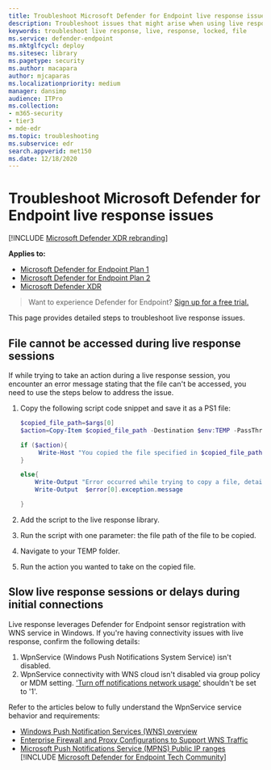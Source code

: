 ```yaml
---
title: Troubleshoot Microsoft Defender for Endpoint live response issues
description: Troubleshoot issues that might arise when using live response in Microsoft Defender for Endpoint
keywords: troubleshoot live response, live, response, locked, file
ms.service: defender-endpoint
ms.mktglfcycl: deploy
ms.sitesec: library
ms.pagetype: security
ms.author: macapara
author: mjcaparas
ms.localizationpriority: medium
manager: dansimp
audience: ITPro
ms.collection: 
- m365-security
- tier3
- mde-edr
ms.topic: troubleshooting
ms.subservice: edr
search.appverid: met150
ms.date: 12/18/2020
---
```


# Troubleshoot Microsoft Defender for Endpoint live response issues

[!INCLUDE [Microsoft Defender XDR rebranding](../../includes/microsoft-defender.md)]

**Applies to:**
- [Microsoft Defender for Endpoint Plan 1](https://go.microsoft.com/fwlink/?linkid=2154037)
- [Microsoft Defender for Endpoint Plan 2](https://go.microsoft.com/fwlink/?linkid=2154037)
- [Microsoft Defender XDR](https://go.microsoft.com/fwlink/?linkid=2118804)

> Want to experience Defender for Endpoint? [Sign up for a free trial.](https://signup.microsoft.com/create-account/signup?products=7f379fee-c4f9-4278-b0a1-e4c8c2fcdf7e&ru=https://aka.ms/MDEp2OpenTrial?ocid=docs-wdatp-pullalerts-abovefoldlink)

This page provides detailed steps to troubleshoot live response issues.

## File cannot be accessed during live response sessions

If while trying to take an action during a live response session, you encounter an error message stating that the file can't be accessed, you need to use the steps below to address the issue.

1. Copy the following script code snippet and save it as a PS1 file:

    ```powershell
    $copied_file_path=$args[0]
    $action=Copy-Item $copied_file_path -Destination $env:TEMP -PassThru -ErrorAction silentlyContinue

    if ($action){
         Write-Host "You copied the file specified in $copied_file_path to $env:TEMP Successfully"
    }

    else{
        Write-Output "Error occurred while trying to copy a file, details:"
        Write-Output  $error[0].exception.message

    }
    ```

2. Add the script to the live response library.
3. Run the script with one parameter: the file path of the file to be copied.
4. Navigate to your TEMP folder.
5. Run the action you wanted to take on the copied file.

## Slow live response sessions or delays during initial connections

Live response leverages Defender for Endpoint sensor registration with WNS service in Windows. If you're having connectivity issues with live response, confirm the following details:

1. WpnService (Windows Push Notifications System Service) isn't disabled.
2. WpnService connectivity with WNS cloud isn't disabled via group policy or MDM setting. ['Turn off notifications network usage'](/windows/client-management/mdm/policy-csp-notifications) shouldn't be set to '1'.

Refer to the articles below to fully understand the WpnService service behavior and requirements:

- [Windows Push Notification Services (WNS) overview](/windows/uwp/design/shell/tiles-and-notifications/windows-push-notification-services--wns--overview)
- [Enterprise Firewall and Proxy Configurations to Support WNS Traffic](/windows/uwp/design/shell/tiles-and-notifications/firewall-allowlist-config)
- [Microsoft Push Notifications Service (MPNS) Public IP ranges](https://www.microsoft.com/download/details.aspx?id=44535)
[!INCLUDE [Microsoft Defender for Endpoint Tech Community](../../includes/defender-mde-techcommunity.md)]
